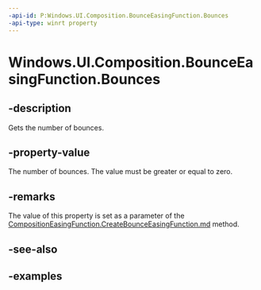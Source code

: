```yaml
---
-api-id: P:Windows.UI.Composition.BounceEasingFunction.Bounces
-api-type: winrt property
---
```


# Windows.UI.Composition.BounceEasingFunction.Bounces

<!--
public int Bounces { get; }
-->

## -description

Gets the number of bounces.

## -property-value

The number of bounces. The value must be greater or equal to zero.

## -remarks

The value of this property is set as a parameter of the [CompositionEasingFunction.CreateBounceEasingFunction.md](compositioneasingfunction_createbounceeasingfunction_258225085.md) method.

## -see-also

## -examples


